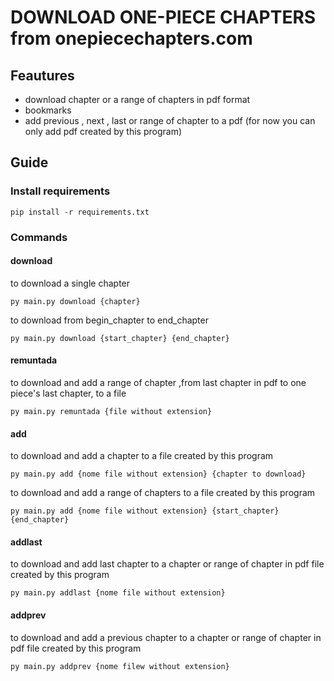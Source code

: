 # DOWNLOAD  ONE-PIECE CHAPTERS from onepiecechapters.com
## Feautures
- download chapter or a range of chapters in pdf format 
- bookmarks
- add previous , next , last or range of chapter to a pdf (for now you can only add pdf created by this program)
## Guide
### Install requirements
```
pip install -r requirements.txt
 ```
### Commands
#### download
to download a single chapter

```
py main.py download {chapter}
```

to download from begin_chapter to end_chapter

```
py main.py download {start_chapter} {end_chapter}
```
#### remuntada
to download and add a range of chapter ,from last chapter in pdf to one piece's last chapter, to a file
```
py main.py remuntada {file without extension}
```
#### add
to download and add a chapter to a file created by this program

```
py main.py add {nome file without extension} {chapter to download}
```

to download and add a range of chapters to a file created by this program
```
py main.py add {nome file without extension} {start_chapter} {end_chapter}
```
#### addlast
to download and add last chapter  to a chapter or range of chapter in pdf file created by this program
```
py main.py addlast {nome file without extension}
```

#### addprev
to download and add a previous chapter to a  chapter or range of chapter in pdf file created by this program
```
py main.py addprev {nome filew without extension}
```


